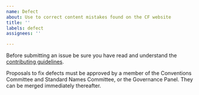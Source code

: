 ```yaml
---
name: Defect
about: Use to correct content mistakes found on the CF website
title: ''
labels: defect
assignees: ''

---
```


Before submitting an issue be sure you have read and understand the [contributing guidelines](https://github.com/cf-convention/cf-convention.github.io/blob/master/CONTRIBUTING.md).

Proposals to fix defects must be approved by a member of the Conventions Committee and Standard Names Committee, or the Governance Panel.
They can be merged immediately thereafter.
